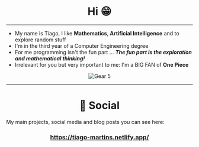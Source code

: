 <h1 align="center">Hi 😁</h1>
<hr>

* My name is Tiago, I like **Mathematics**, **Artificial Intelligence** and to explore random stuff 
* I'm in the third year of a Computer Engineering degree 
* For me programming isn't the fun part ... ***The fun part is the exploration and mathematical thinking!***
* Irrelevant for you but very important to me: I'm a BIG FAN of **One Piece**

<p align="center">
    <img src="https://github.com/ttiagojm/ttiagojm/blob/main/.github/luffy-luffy-gear-5.gif" alt="Gear 5">
</p>
<hr>
<h1 align="center">📇 Social</h1>
My main projects, social media and blog posts you can see here:

<h3 align="center">
  <a href="https://tiago-martins.netlify.app/" target="_blank" rel="noopener noreferrer">https://tiago-martins.netlify.app/</a>
</h3>
